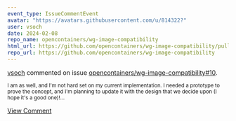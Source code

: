 ```yaml
---
event_type: IssueCommentEvent
avatar: "https://avatars.githubusercontent.com/u/814322?"
user: vsoch
date: 2024-02-08
repo_name: opencontainers/wg-image-compatibility
html_url: https://github.com/opencontainers/wg-image-compatibility/pull/10
repo_url: https://github.com/opencontainers/wg-image-compatibility
---
```


<a href='https://github.com/vsoch' target='_blank'>vsoch</a> commented on issue <a href='https://github.com/opencontainers/wg-image-compatibility/pull/10' target='_blank'>opencontainers/wg-image-compatibility#10</a>.

<small>I am as well, and I'm not hard set on my current implementation. I needed a prototype to prove the concept, and I'm planning to update it with the design that we decide upon (I hope it's a good one)!...</small>

<a href='https://github.com/opencontainers/wg-image-compatibility/pull/10' target='_blank'>View Comment</a>